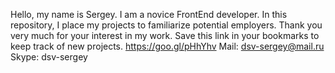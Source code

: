 
Hello, my name is Sergey. 
I am a novice FrontEnd developer. 
In this repository, I place my projects to familiarize potential employers. 
Thank you very much for your interest in my work.
Save this link in your bookmarks to keep track of new projects.
https://goo.gl/pHhYhv
Mail: dsv-sergey@mail.ru
Skype: dsv-sergey
